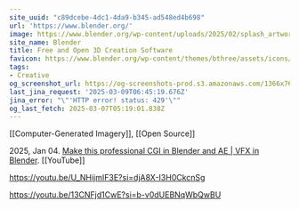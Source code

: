 ```yaml
---
site_uuid: "c89dcebe-4dc1-4da9-b345-ad548ed4b698"
url: 'https://www.blender.org/'
image: https://www.blender.org/wp-content/uploads/2025/02/splash_artwork_2K-480x270.webp
site_name: Blender
title: Free and Open 3D Creation Software
favicon: https://www.blender.org/wp-content/themes/bthree/assets/icons/favicon-32x32.png
tags:
- Creative
og_screenshot_url: https://og-screenshots-prod.s3.amazonaws.com/1366x768/80/false/10c38833207c9dae614d56b5f1b3e52ab7f02323a5b9d583372dfb8cc137ce6c.jpeg
last_jina_request: '2025-03-09T06:45:19.676Z'
jina_error: "\"'HTTP error! status: 429'\""
og_last_fetch: 2025-03-07T05:19:01.838Z
---
```


[[Computer-Generated Imagery]], [[Open Source]]

2025, Jan 04. [Make this professional CGI in Blender and AE | VFX in Blender](https://youtu.be/GbPPKR2nQmk?si=LuV9_lSHANvqq66H). [[YouTube]]

https://youtu.be/U_NHijmIF3E?si=djA8X-I3H0CkcnSg

https://youtu.be/13CNFjd1CwE?si=b-v0dUEBNqWbQwBU

